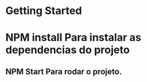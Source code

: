 # Getting Started

# NPM install Para instalar as dependencias do projeto

## NPM Start Para rodar o projeto.
